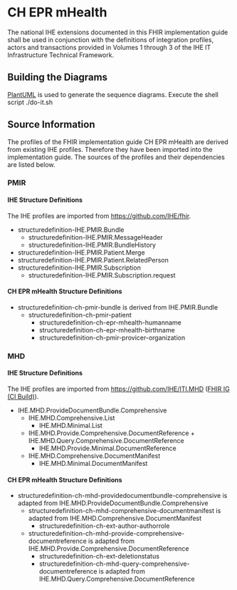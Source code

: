 # CH EPR mHealth
The national IHE extensions documented in this FHIR implementation guide shall be used in conjunction with the definitions of integration profiles, actors and transactions provided in Volumes 1 through 3 of the IHE IT Infrastructure Technical Framework.


## Building the Diagrams
[PlantUML](http://plantuml.com/) is used to generate the sequence diagrams. Execute the shell script ./do-it.sh


## Source Information
The profiles of the FHIR implementation guide CH EPR mHealth are derived from existing IHE profiles. Therefore they have been imported into the implementation guide. The sources of the profiles and their dependencies are listed below.

### PMIR

#### IHE Structure Definitions
The IHE profiles are imported from https://github.com/IHE/fhir.
* structuredefinition-IHE.PMIR.Bundle
   * structuredefinition-IHE.PMIR.MessageHeader
   * structuredefinition-IHE.PMIR.BundleHistory   
* structuredefinition-IHE.PMIR.Patient.Merge
* structuredefinition-IHE.PMIR.Patient.RelatedPerson
* structuredefinition-IHE.PMIR.Subscription
   * structuredefinition-IHE.PMIR.Subscription.request

#### CH EPR mHealth Structure Definitions
* structuredefinition-ch-pmir-bundle is derived from IHE.PMIR.Bundle
   * structuredefinition-ch-pmir-patient
      * structuredefinition-ch-epr-mhealth-humanname
      * structuredefinition-ch-epr-mhealth-birthname
      * structuredefinition-ch-pmir-provicer-organization


### MHD

#### IHE Structure Definitions
The IHE profiles are imported from https://github.com/IHE/ITI.MHD ([FHIR IG (CI Build)](http://build.fhir.org/ig/IHE/ITI.MHD/branches/master/index.html)).

* IHE.MHD.ProvideDocumentBundle.Comprehensive 
   * IHE.MHD.Comprehensive.List
      * IHE.MHD.Minimal.List
   * IHE.MHD.Provide.Comprehensive.DocumentReference + IHE.MHD.Query.Comprehensive.DocumentReference
      * IHE.MHD.Provide.Minimal.DocumentReference
   * IHE.MHD.Comprehensive.DocumentManifest
      * IHE.MHD.Minimal.DocumentManifest


#### CH EPR mHealth Structure Definitions
* structuredefinition-ch-mhd-providedocumentbundle-comprehensive is adapted from IHE.MHD.ProvideDocumentBundle.Comprehensive
   * structuredefinition-ch-mhd-comprehensive-documentmanifest is adapted from IHE.MHD.Comprehensive.DocumentManifest
      * structuredefinition-ch-ext-author-authorrole
   * structuredefinition-ch-mhd-provide-comprehensive-documentreference is adapted from IHE.MHD.Provide.Comprehensive.DocumentReference
      * structuredefinition-ch-ext-deletionstatus
      * structuredefinition-ch-mhd-query-comprehensive-documentreference is adapted from IHE.MHD.Query.Comprehensive.DocumentReference







